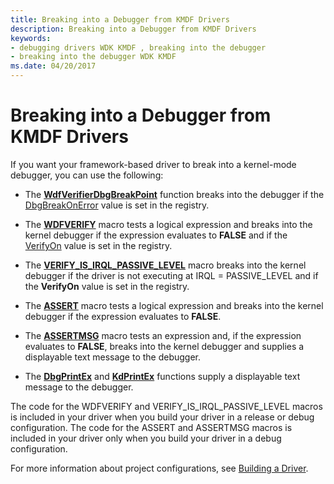 ```yaml
---
title: Breaking into a Debugger from KMDF Drivers
description: Breaking into a Debugger from KMDF Drivers
keywords:
- debugging drivers WDK KMDF , breaking into the debugger
- breaking into the debugger WDK KMDF
ms.date: 04/20/2017
---
```


# Breaking into a Debugger from KMDF Drivers


If you want your framework-based driver to break into a kernel-mode debugger, you can use the following:

-   The [**WdfVerifierDbgBreakPoint**](/windows-hardware/drivers/ddi/wdfverifier/nf-wdfverifier-wdfverifierdbgbreakpoint) function breaks into the debugger if the [DbgBreakOnError](registry-values-for-debugging-kmdf-drivers.md) value is set in the registry.

-   The [**WDFVERIFY**](./wdfverify.md) macro tests a logical expression and breaks into the kernel debugger if the expression evaluates to **FALSE** and if the [VerifyOn](registry-values-for-debugging-kmdf-drivers.md) value is set in the registry.

-   The [**VERIFY\_IS\_IRQL\_PASSIVE\_LEVEL**](./verify-is-irql-passive-level.md) macro breaks into the kernel debugger if the driver is not executing at IRQL = PASSIVE\_LEVEL and if the **VerifyOn** value is set in the registry.

-   The [**ASSERT**](/previous-versions/windows/hardware/previsioning-framework/ff542107(v=vs.85)) macro tests a logical expression and breaks into the kernel debugger if the expression evaluates to **FALSE**.

-   The [**ASSERTMSG**](/windows-hardware/drivers/ddi/wdm/nf-wdm-assertmsg) macro tests an expression and, if the expression evaluates to **FALSE**, breaks into the kernel debugger and supplies a displayable text message to the debugger.

-   The [**DbgPrintEx**](/windows-hardware/drivers/ddi/wdm/nf-wdm-dbgprintex) and [**KdPrintEx**](/windows-hardware/drivers/ddi/wdm/nf-wdm-kdprintex) functions supply a displayable text message to the debugger.

The code for the WDFVERIFY and VERIFY\_IS\_IRQL\_PASSIVE\_LEVEL macros is included in your driver when you build your driver in a release or debug configuration. The code for the ASSERT and ASSERTMSG macros is included in your driver only when you build your driver in a debug configuration.

For more information about project configurations, see [Building a Driver](../develop/building-a-driver.md).

 

